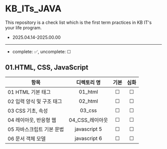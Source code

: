 # KB_ITs_JAVA
This repository is a check list which is the first term practices in KB IT's your life program.
- 2025.04.14-2025.00.00

---
- complete: ✅, uncomplete: ☐

## 01.HTML, CSS, JavaScript
| 항목 | 디렉토리 명 | 기본 | 심화 |
|------|:----:|:----:|:----:|
| 01 HTML 기본 태그 | 01_html | ☐ | ☐ |
| 02 입력 양식 및 구조 태그 | 02_html | ☐ | ☐ |
| 03 CSS 기초, 속성 | 03_css | ☐ | ☐ |
| 04 레이아웃, 반응형 웹 | 04_CSS_레이아웃| ☐ | ☐ |
| 05 자바스크립트 기본 문법 | javascript 5 | ☐ | ☐ |
| 06 문서 객체 모델 | javascript 6 | ☐ | ☐ |
